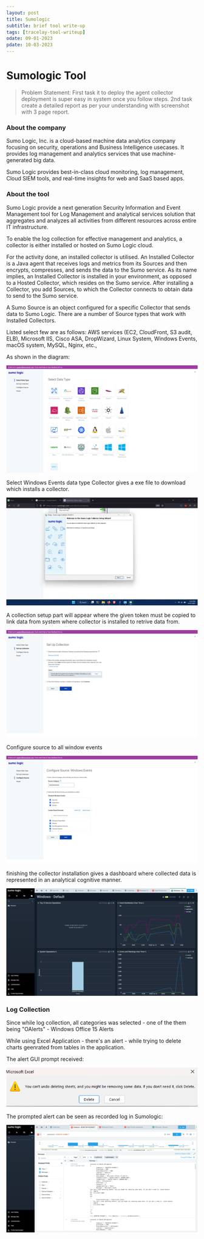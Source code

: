 ```yaml
---
layout: post
title: Sumologic
subtitle: brief tool write-up
tags: [tracelay-tool-writeup]
odate: 09-01-2023
pdate: 10-03-2023
---
```

# Sumologic Tool 
> Problem Statement:
> First task it to deploy the agent collector deployment is super easy in system once you follow steps.
> 2nd task create a detailed report as per your understanding with screenshot with 3 page report.

### About the company
Sumo Logic, Inc. is a cloud-based machine data analytics company focusing on security, operations and Business Intelligence usecases. It provides log management and analytics services that use machine-generated big data.

Sumo Logic provides best-in-class cloud monitoring, log management, Cloud SIEM tools, and real-time insights for web and SaaS based apps.

### About the tool
Sumo Logic provide a next generation Security Information and Event Management tool for Log Management and analytical services solution that aggregates and analyzes all activities from different resources across entire IT infrastructure.

To enable the log collection for effective management and analytics, a collector is either installed or hosted on Sumo Logic cloud. 

For the activity done, an installed collector is utilised. An Installed Collector is a Java agent that receives logs and metrics from its Sources and then encrypts, compresses, and sends the data to the Sumo service. As its name implies, an Installed Collector is installed in your environment, as opposed to a Hosted Collector, which resides on the Sumo service. After installing a Collector, you add Sources, to which the Collector connects to obtain data to send to the Sumo service. 

A Sumo Source is an object configured for a specific Collector that sends data to Sumo Logic. There are a number of Source types that work with Installed Collectors.

Listed select few are as follows: AWS services (EC2, CloudFront, S3 audit, ELB), Microsoft IIS, Cisco ASA, DropWizard, Linux System, Windows Events, macOS system, MySQL, Nginx, etc.,

As shown in the diagram:

![](../../../assets/images/sumologic_tool_task2/sumologicselectdatatype.png)

Select Windows Events data type Collector gives a exe file to download which installs a collector. 

![](../../../assets/images/sumologic_tool_task2/sumologicsetup.png)

A collection setup part will appear where the given token must be copied to link data from system where collector is installed to retrive data from.

![](../../../assets/images/sumologic_tool_task2/setupcollection.png)

Configure source to all window events

![](../../../assets/images/sumologic_tool_task2/configuresource.png)

finishing the collector installation gives a dashboard where collected data is represented in an analytical cognitive manner.

![](../../../assets/images/sumologic_tool_task2/sumologicdashboard.png)

### Log Collection
Since while log collection, all categories was selected - one of the them being "OAlerts" - Windows Office 15 Alerts

While using Excel Application - there's an alert - while trying to delete charts geenrated from tables in the application.

The alert GUI prompt received:

![](../../../assets/images/sumologic_tool_task2/alert_2.png)

The prompted alert can be seen as recorded log in Sumologic:

![](../../../assets/images/sumologic_tool_task2/log.png)
